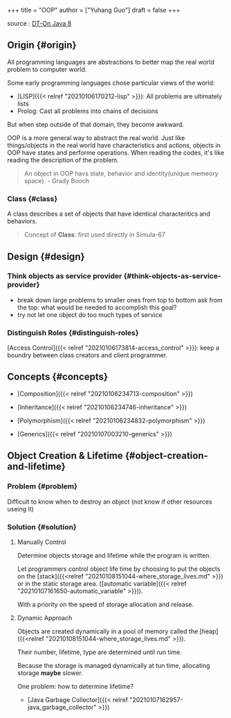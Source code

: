+++
title = "OOP"
author = ["Yuhang Guo"]
draft = false
+++

source
: [DT-On Java 8](x-devonthink-item://199347D4-709D-41DF-84EA-B02E4E11ACEE)


## Origin {#origin}

All programming languages are abstractions to better map the real world
problem to computer world.

Some early programming languages chose particular views of the world:

-   [LISP]({{< relref "20210106170212-lisp" >}}): All problems are ultimately lists
-   Prolog: Cast all problems into chains of decisions

But when step outside of that domain, they become awkward.

OOP is a more general way to abstract the real world.
Just like things/objects in the real world have characteristics and actions,
objects in OOP have states and performe operations.
When reading the codes, it's like reading the description of the problem.

> An object in OOP havs state, behavior and identity(unique memeory space). - Grady Booch


### Class {#class}

A class describes a set of objects that have identical characteritics and behaviors.

> Concept of **Class**: first used directly in Simula-67


## Design {#design}


### Think objects as service provider {#think-objects-as-service-provider}

-   break down large problems to smaller ones from top to bottom
    ask from the top: what would be needed to accomplish this goal?
-   try not let one object do too much types of service


### Distinguish Roles {#distinguish-roles}

[Access Control]({{< relref "20210106173814-access_control" >}}): keep a boundry between class creators and client programmer.


## Concepts {#concepts}

-   [Composition]({{< relref "20210106234713-composition" >}})

-   [Inheritance]({{< relref "20210106234746-inheritance" >}})

-   [Polymorphism]({{< relref "20210106234832-polymorphism" >}})

-   [Generics]({{< relref "20210107003210-generics" >}})


## Object Creation & Lifetime {#object-creation-and-lifetime}


### Problem {#problem}

Difficult to know when to destroy an object (not know if other resources useing it)


### Solution {#solution}

1.  Manually Control

    Determine objects storage and lifetime while the program is written.

    Let programmers control object life time by choosing to put the
    objects on the [stack]({{<relref "20210108151044-where_storage_lives.md" >}}) or in the static storage area. ([automatic variable]({{< relref "20210107161650-automatic_variable" >}})).

    With a priority on the speed of storage allocation and release.

2.  Dynamic Approach

    Objects are created dynamically in a pool of memory called the [heap]({{<relref "20210108151044-where_storage_lives.md" >}}).

    Their number, lifetime, type are determined until run time.

    Because the storage is managed dynamically at tun time, allocating storage **maybe** slower.

    One problem: how to determine lifetime?

    -   [Java Garbage Collector]({{< relref "20210107162957-java_garbage_collector" >}})
